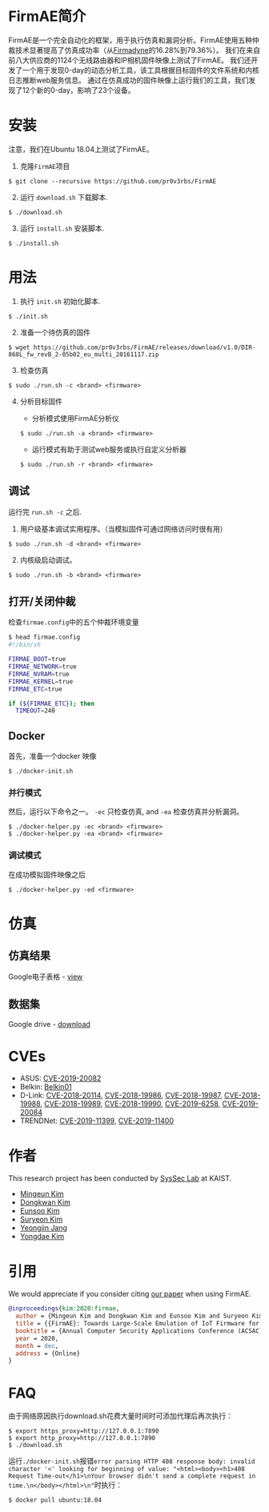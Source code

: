 # FirmAE简介

FirmAE是一个完全自动化的框架，用于执行仿真和漏洞分析。FirmAE使用五种仲裁技术显著提高了仿真成功率（从[Firmadyne](https://github.com/firmadyne/firmadyne)的16.28%到79.36%）。
我们在来自前八大供应商的1124个无线路由器和IP相机固件映像上测试了FirmAE。
我们还开发了一个用于发现0-day的动态分析工具，该工具根据目标固件的文件系统和内核日志推断web服务信息。
通过在仿真成功的固件映像上运行我们的工具，我们发现了12个新的0-day，影响了23个设备。

# 安装

注意，我们在Ubuntu 18.04上测试了FirmAE。

1. 克隆`FirmAE`项目
```console
$ git clone --recursive https://github.com/pr0v3rbs/FirmAE
```

2. 运行 `download.sh` 下载脚本.
```console
$ ./download.sh
```

3. 运行 `install.sh` 安装脚本.
```console
$ ./install.sh
```

# 用法

1. 执行 `init.sh` 初始化脚本.
```console
$ ./init.sh
```

2. 准备一个待仿真的固件
```console
$ wget https://github.com/pr0v3rbs/FirmAE/releases/download/v1.0/DIR-868L_fw_revB_2-05b02_eu_multi_20161117.zip
```

3. 检查仿真
```console
$ sudo ./run.sh -c <brand> <firmware>
```

4. 分析目标固件
    * 分析模式使用FirmAE分析仪
    ```console
    $ sudo ./run.sh -a <brand> <firmware>
    ```

    * 运行模式有助于测试web服务或执行自定义分析器
    ```console
    $ sudo ./run.sh -r <brand> <firmware>
    ```

## 调试

运行完 `run.sh -c` 之后.

1. 用户级基本调试实用程序。（当模拟固件可通过网络访问时很有用）

```console
$ sudo ./run.sh -d <brand> <firmware>
```

2. 内核级启动调试。

```console
$ sudo ./run.sh -b <brand> <firmware>
```

## 打开/关闭仲裁

检查`firmae.config`中的五个仲裁环境变量
```sh
$ head firmae.config
#!/bin/sh

FIRMAE_BOOT=true
FIRMAE_NETWORK=true
FIRMAE_NVRAM=true
FIRMAE_KERNEL=true
FIRMAE_ETC=true

if (${FIRMAE_ETC}); then
  TIMEOUT=240
```

## Docker

首先，准备一个docker 映像
```console
$ ./docker-init.sh
```

### 并行模式

然后，运行以下命令之一。 ```-ec``` 只检查仿真, and ```-ea``` 检查仿真并分析漏洞。
```console
$ ./docker-helper.py -ec <brand> <firmware>
$ ./docker-helper.py -ea <brand> <firmware>
```

### 调试模式

在成功模拟固件映像之后
```console
$ ./docker-helper.py -ed <firmware>
```

# 仿真

## 仿真结果

Google电子表格 -
[view](https://docs.google.com/spreadsheets/d/1dbKxr_WOZ7UmneOogug1Zykj1erpfk-GzRNni8DjroI/edit?usp=sharing)

## 数据集

Google drive -
[download](https://drive.google.com/file/d/1hdm75NVKBvs-eVH9rKb5xfgryNSnsg_8/view?usp=sharing)

# CVEs

- ASUS: [CVE-2019-20082](https://github.com/pr0v3rbs/CVE/tree/master/CVE-2019-20082)
- Belkin: [Belkin01](https://github.com/pr0v3rbs/CVE/tree/master/Belkin01)
- D-Link: [CVE-2018-20114](https://github.com/pr0v3rbs/CVE/tree/master/CVE-2018-20114),
          [CVE-2018-19986](https://github.com/pr0v3rbs/CVE/tree/master/CVE-2018-19986%20-%2019990#cve-2018-19986---hnap1setroutersettings),
          [CVE-2018-19987](https://github.com/pr0v3rbs/CVE/tree/master/CVE-2018-19986%20-%2019990#cve-2018-19987---hnap1setaccesspointmode),
          [CVE-2018-19988](https://github.com/pr0v3rbs/CVE/tree/master/CVE-2018-19986%20-%2019990#cve-2018-19988---hnap1setclientinfodemo),
          [CVE-2018-19989](https://github.com/pr0v3rbs/CVE/tree/master/CVE-2018-19986%20-%2019990#cve-2018-19989---hnap1setqossettings),
          [CVE-2018-19990](https://github.com/pr0v3rbs/CVE/tree/master/CVE-2018-19986%20-%2019990#cve-2018-19990---hnap1setwifiverifyalpha),
          [CVE-2019-6258](https://github.com/pr0v3rbs/CVE/tree/master/CVE-2019-6258),
          [CVE-2019-20084](https://github.com/pr0v3rbs/CVE/tree/master/CVE-2019-20084)
- TRENDNet: [CVE-2019-11399](https://github.com/pr0v3rbs/CVE/tree/master/CVE-2019-11399),
            [CVE-2019-11400](https://github.com/pr0v3rbs/CVE/tree/master/CVE-2019-11400)

# 作者
This research project has been conducted by [SysSec Lab](https://syssec.kr) at KAIST.
* [Mingeun Kim](https://pr0v3rbs.blogspot.kr/)
* [Dongkwan Kim](https://0xdkay.me/)
* [Eunsoo Kim](https://hahah.kim)
* [Suryeon Kim](#)
* [Yeongjin Jang](https://www.unexploitable.systems/)
* [Yongdae Kim](https://syssec.kaist.ac.kr/~yongdaek/)

# 引用
We would appreciate if you consider citing [our paper](https://syssec.kaist.ac.kr/pub/2020/kim_acsac2020.pdf) when using FirmAE.
```bibtex
@inproceedings{kim:2020:firmae,
  author = {Mingeun Kim and Dongkwan Kim and Eunsoo Kim and Suryeon Kim and Yeongjin Jang and Yongdae Kim},
  title = {{FirmAE}: Towards Large-Scale Emulation of IoT Firmware for Dynamic Analysis},
  booktitle = {Annual Computer Security Applications Conference (ACSAC)},
  year = 2020,
  month = dec,
  address = {Online}
}
```
# FAQ
由于网络原因执行download.sh花费大量时间时可添加代理后再次执行：
```console
$ export https_proxy=http://127.0.0.1:7890
$ export http_proxy=http://127.0.0.1:7890
$ ./download.sh
```
运行`./docker-init.sh`报错`error parsing HTTP 408 response body: invalid character '<' looking for beginning of value: "<html><body><h1>408 Request Time-out</h1>\nYour browser didn't send a complete request in time.\n</body></html>\n"`时执行：
```console
$ docker pull ubuntu:18.04
```
